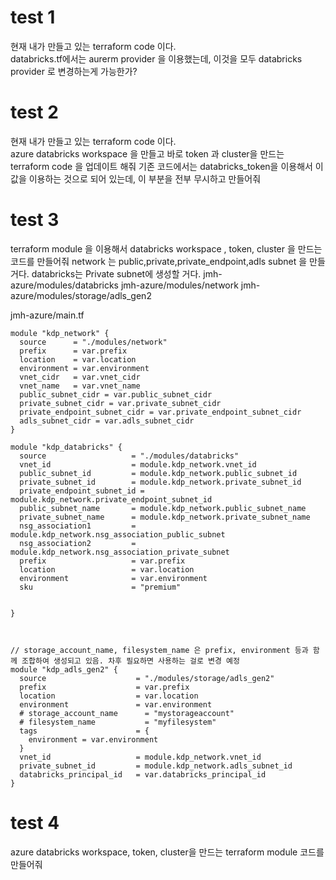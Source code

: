 # test 1
현재 내가 만들고 있는 terraform code 이다.   
databricks.tf에서는 aurerm provider 을 이용했는데, 이것을 모두 databricks provider 로 변경하는게 가능한가?

# test 2 
현재 내가 만들고 있는 terraform code 이다.   
azure databricks workspace 을 만들고 바로 token 과 cluster을 만드는 terraform code 을 업데이트 해줘 
기존 코드에서는 databricks_token을 이용해서 이 값을 이용하는 것으로 되어 있는데, 이 부분을 전부 무시하고 만들어줘 

# test 3
terraform module 을 이용해서 databricks workspace , token, cluster 을 만드는 코드를 만들어줘
network 는 public,private,private_endpoint,adls subnet 을 만들거다. 
databricks는 Private subnet에 생성할 거다. 
jmh-azure/modules/databricks
jmh-azure/modules/network
jmh-azure/modules/storage/adls_gen2


jmh-azure/main.tf
```
module "kdp_network" {
  source      = "./modules/network"
  prefix      = var.prefix
  location    = var.location
  environment = var.environment
  vnet_cidr   = var.vnet_cidr
  vnet_name   = var.vnet_name
  public_subnet_cidr = var.public_subnet_cidr
  private_subnet_cidr = var.private_subnet_cidr
  private_endpoint_subnet_cidr = var.private_endpoint_subnet_cidr
  adls_subnet_cidr = var.adls_subnet_cidr
}

module "kdp_databricks" {
  source                   = "./modules/databricks"
  vnet_id                  = module.kdp_network.vnet_id
  public_subnet_id         = module.kdp_network.public_subnet_id
  private_subnet_id        = module.kdp_network.private_subnet_id
  private_endpoint_subnet_id = module.kdp_network.private_endpoint_subnet_id
  public_subnet_name       = module.kdp_network.public_subnet_name
  private_subnet_name      = module.kdp_network.private_subnet_name
  nsg_association1         = module.kdp_network.nsg_association_public_subnet
  nsg_association2         = module.kdp_network.nsg_association_private_subnet
  prefix                   = var.prefix
  location                 = var.location
  environment              = var.environment
  sku                      = "premium"


}



// storage_account_name, filesystem_name 은 prefix, environment 등과 함께 조합하여 생성되고 있음. 차후 필요하면 사용하는 걸로 변경 예정
module "kdp_adls_gen2" {
  source                    = "./modules/storage/adls_gen2"
  prefix                    = var.prefix
  location                  = var.location
  environment               = var.environment
  # storage_account_name      = "mystorageaccount"
  # filesystem_name           = "myfilesystem"
  tags                      = {
    environment = var.environment
  }
  vnet_id                   = module.kdp_network.vnet_id
  private_subnet_id         = module.kdp_network.adls_subnet_id
  databricks_principal_id   = var.databricks_principal_id
}

```


# test 4
azure databricks workspace, token, cluster을 만드는 terraform module 코드를 만들어줘 

